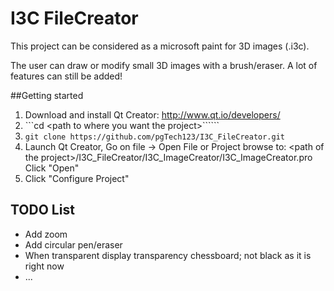 I3C FileCreator
===============

This project can be considered as a microsoft paint for 3D images (.i3c).

The user can draw or modify small 3D images with a brush/eraser. A lot of features can still be added!

##Getting started

1. Download and install Qt Creator: http://www.qt.io/developers/
2. ```cd \<path to where you want the project\>``````
3. ```git clone https://github.com/pgTech123/I3C_FileCreator.git```
4. Launch Qt Creator, Go on file -> Open File or Project
        browse to: \<path of the project\>/I3C_FileCreator/I3C_ImageCreator/I3C_ImageCreator.pro
        Click "Open"
5. Click "Configure Project"

## TODO List
* Add zoom
* Add circular pen/eraser
* When transparent display transparency chessboard; not black as it is right now
* ...
